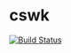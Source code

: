 # cswk
[![Build Status](https://travis-ci.org/Mattihew/cswk.svg?branch=master)](https://travis-ci.org/Mattihew/cswk)
